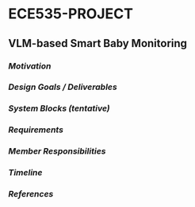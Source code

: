 # ECE535-PROJECT
## VLM-based Smart Baby Monitoring

### *Motivation*

### *Design Goals / Deliverables*

### *System Blocks (tentative)*

### *Requirements*

### *Member Responsibilities*

### *Timeline*

### *References*




